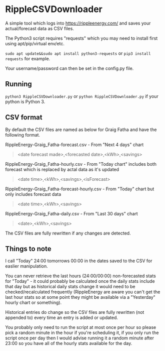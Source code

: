 # RippleCSVDownloader

A simple tool which logs into https://rippleenergy.com/ and saves your actual/forecast data as CSV files.

The Python3 script requires "requests" which you may need to install first using apt/pip/virtual env/etc.

`sudo apt update&&sudo apt install python3-requests` or `pip3 install requests` for example.

Your username/password can then be set in the config.py file.

## Running

`python3 RippleCSVDownloader.py` or `python RippleCSVDownloader.py` if your python is Python 3.

## CSV format

By default the CSV files are named as below for Graig Fatha and have the following format.

RippleEnergy-Graig_Fatha-forecast.csv - From "Next 4 days" chart
> \<date forecast made>,\<forecasted date>,\<kWh>,\<savings>

RippleEnergy-Graig_Fatha-hourly.csv - From "Today chart" includes both forecast which is replaced by actal data as it's updated
> \<date time>,\<kWh>,\<savings>,\<isForecast>

RippleEnergy-Graig_Fatha-forecast-hourly.csv - From "Today" chart but only includes forecast data
> \<date time>,\<kWh>,\<savings>

RippleEnergy-Graig_Fatha-daily.csv - From "Last 30 days" chart
> \<date>,\<kWh>,\<savings>

The CSV files are fully rewritten if any changes are detected.

## Things to note

I call "Today" 24:00 tomorrows 00:00 in the dates saved to the CSV for easlier manipulation.

You can never retrieve the last hours (24:00/00:00) non-forecasted stats for "Today" - it could probably be calculated once the daily stats include that day but as historical daily stats change it would need to be checked/recalculated frequently (RippleEnergy are aware you can't get the last hour stats so at some point they might be available via a "Yesterday" hourly chart or something).

Historical entries do change so the CSV files are fully rewritten (not appended to) every time an entry is added or updated.

You probably only need to run the script at most once per hour so please pick a random minute in the hour if you're scheduling it, if you only run the script once per day then I would advise running it a random minute after 23:00 so you have all of the hourly stats available for the day.
